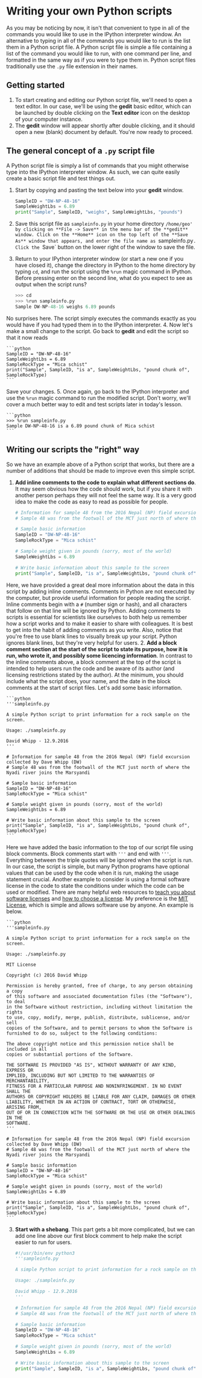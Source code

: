 # Writing your own Python scripts

As you may be noticing by now, it isn't that convenient to type in all of the commands you would like to use in the IPython interpreter window. 
An alternative to typing in all of the commands you would like to run is the list them in a Python script file.
A Python script file is simple a file containing a list of the command you would like to run, with one command per line, 
and formatted in the same way as if you were to type them in.
Python script files traditionally use the `.py` file extension in their names.

## Getting started
1. To start creating and editing our Python script file, we'll need to open a text editor.
In our case, we'll be using the **gedit** basic editor, which can be launched by double clicking on the **Text editor** icon on the desktop of your computer instance.
2. The **gedit** window will appear shortly after double clicking, and it should open a new (blank) document by default.
You're now ready to proceed.

## The general concept of a `.py` script file
A Python script file is simply a list of commands that you might otherwise type into the IPython interpreter window.
As such, we can quite easily create a basic script file and test things out.

1. Start by copying and pasting the text below into your **gedit** window.

    ```python
    SampleID = "DW-NP-48-16"
    SampleWeightLbs = 6.89
    print("Sample", SampleID, "weighs", SampleWeightLbs, "pounds")
    ```
2. Save this script file as `sampleinfo.py` in your home directory `/home/geo' by clicking on **File -> Save** in the menu bar of the **gedit** window.
Click on the **Home** icon on the top left of the **Save As** window that appears, and enter the file name as `sampleinfo.py`.
Click the `Save` button on the lower right of the window to save the file.
3. Return to your IPython interpreter window (or start a new one if you have closed it), change the directory in IPython to the home directory by typing `cd`, and run the script using the `%run` magic command in IPython.
Before pressing enter on the second line, what do you expect to see as output when the script runs?

    ```python
    >>> cd
    >>> %run sampleinfo.py
    Sample DW-NP-48-16 weighs 6.89 pounds
    ```
No surprises here.
The script simply executes the commands exactly as you would have if you had typed them in to the IPython interpreter.
4. Now let's make a small change to the script.
Go back to **gedit** and edit the script so that it now reads

    ```python
    SampleID = "DW-NP-48-16"
    SampleWeightLbs = 6.89
    SampleRockType = "Mica schist"
    print("Sample", SampleID, "is a", SampleWeightLbs, "pound chunk of", SampleRockType)
    ```
Save your changes.
5. Once again, go back to the IPython interpreter and use the `%run` magic command to run the modified script.
Don't worry, we'll cover a much better way to edit and test scripts later in today's lesson.

    ```python
    >>> %run sampleinfo.py
    Sample DW-NP-48-16 is a 6.89 pound chunk of Mica schist
    ```

## Writing our scripts the "right" way
So we have an example above of a Python script that works, but there are a number of additions that should be made to improve even this simple script.

1. **Add inline comments to the code to explain what different sections do**.
It may seem obvious how the code should work, but if you share it with another person perhaps they will not feel the same way.
It is a very good idea to make the code as easy to read as possible for people.

    ```python
    # Information for sample 48 from the 2016 Nepal (NP) field excursion collected by Dave Whipp (DW)
    # Sample 48 was from the footwall of the MCT just north of where the Nyadi river joins the Marsyandi
    
    # Sample basic information
    SampleID = "DW-NP-48-16"
    SampleRockType = "Mica schist"
    
    # Sample weight given in pounds (sorry, most of the world)
    SampleWeightLbs = 6.89

    # Write basic information about this sample to the screen
    print("Sample", SampleID, "is a", SampleWeightLbs, "pound chunk of", SampleRockType)
    ```
Here, we have provided a great deal more information about the data in this script by adding inline comments.
Comments in Python are not executed by the computer, but provide useful information for people reading the script.
Inline comments begin with a `#` (number sign or hash), and all characters that follow on that line will be ignored by Python.
Adding comments to scripts is essential for scientists like ourselves to both help us remember how a script works and to make it easier to share with colleagues.
It is best to get into the habit of adding comments as you write.
Also, notice that you're free to use blank lines to visually break up your script.
Python ignores blank lines, but they're very helpful for users.
2. **Add a block comment section at the start of the script to state its purpose, how it is run, who wrote it, and possibly some licencing information**.
In contrast to the inline comments above, a block comment at the top of the script is intended to help users run the code and be aware of its author (and licensing restrictions stated by the author).
At the minimum, you should include what the script does, your name, and the date in the block comments at the start of script files.
Let's add some basic information.

    ```python
    '''sampleinfo.py
    
    A simple Python script to print information for a rock sample on the screen.
    
    Usage: ./sampleinfo.py
    
    David Whipp - 12.9.2016
    '''
    
    # Information for sample 48 from the 2016 Nepal (NP) field excursion collected by Dave Whipp (DW)
    # Sample 48 was from the footwall of the MCT just north of where the Nyadi river joins the Marsyandi
    
    # Sample basic information
    SampleID = "DW-NP-48-16"
    SampleRockType = "Mica schist"
    
    # Sample weight given in pounds (sorry, most of the world)
    SampleWeightLbs = 6.89

    # Write basic information about this sample to the screen
    print("Sample", SampleID, "is a", SampleWeightLbs, "pound chunk of", SampleRockType)
    ```
Here we have added the basic information to the top of our script file using block comments.
Block comments start with `'''` and end with `'''`.
Everything between the triple quotes will be ignored when the script is run.
In our case, the script is simple, but many Python programs have optional values that can be used by the code when it is run, making the usage statement crucial.
Another example to consider is using a formal software license in the code to state the conditions under which the code can be used or modified.
There are many helpful web resources to [teach you about software licenses](https://tldrlegal.com/) and [how to choose a license](http://choosealicense.com/).
My preference is the [MIT License](https://opensource.org/licenses/MIT), which is simple and allows software use by anyone.
An example is below.

    ```python
    '''sampleinfo.py
    
    A simple Python script to print information for a rock sample on the screen.
    
    Usage: ./sampleinfo.py
    
    MIT License

    Copyright (c) 2016 David Whipp

    Permission is hereby granted, free of charge, to any person obtaining a copy
    of this software and associated documentation files (the "Software"), to deal
    in the Software without restriction, including without limitation the rights
    to use, copy, modify, merge, publish, distribute, sublicense, and/or sell
    copies of the Software, and to permit persons to whom the Software is
    furnished to do so, subject to the following conditions:

    The above copyright notice and this permission notice shall be included in all
    copies or substantial portions of the Software.

    THE SOFTWARE IS PROVIDED "AS IS", WITHOUT WARRANTY OF ANY KIND, EXPRESS OR
    IMPLIED, INCLUDING BUT NOT LIMITED TO THE WARRANTIES OF MERCHANTABILITY,
    FITNESS FOR A PARTICULAR PURPOSE AND NONINFRINGEMENT. IN NO EVENT SHALL THE
    AUTHORS OR COPYRIGHT HOLDERS BE LIABLE FOR ANY CLAIM, DAMAGES OR OTHER
    LIABILITY, WHETHER IN AN ACTION OF CONTRACT, TORT OR OTHERWISE, ARISING FROM,
    OUT OF OR IN CONNECTION WITH THE SOFTWARE OR THE USE OR OTHER DEALINGS IN THE
    SOFTWARE.
    '''
    
    # Information for sample 48 from the 2016 Nepal (NP) field excursion collected by Dave Whipp (DW)
    # Sample 48 was from the footwall of the MCT just north of where the Nyadi river joins the Marsyandi
    
    # Sample basic information
    SampleID = "DW-NP-48-16"
    SampleRockType = "Mica schist"
    
    # Sample weight given in pounds (sorry, most of the world)
    SampleWeightLbs = 6.89

    # Write basic information about this sample to the screen
    print("Sample", SampleID, "is a", SampleWeightLbs, "pound chunk of", SampleRockType)
    ```
3. **Start with a shebang**.
This part gets a bit more complicated, but we can add one line above our first block comment to help make the script easier to run for users.


    ```python
    #!/usr/bin/env python3
    '''sampleinfo.py
    
    A simple Python script to print information for a rock sample on the screen.
    
    Usage: ./sampleinfo.py
    
    David Whipp - 12.9.2016
    '''
    
    # Information for sample 48 from the 2016 Nepal (NP) field excursion collected by Dave Whipp (DW)
    # Sample 48 was from the footwall of the MCT just north of where the Nyadi river joins the Marsyandi
    
    # Sample basic information
    SampleID = "DW-NP-48-16"
    SampleRockType = "Mica schist"
    
    # Sample weight given in pounds (sorry, most of the world)
    SampleWeightLbs = 6.89

    # Write basic information about this sample to the screen
    print("Sample", SampleID, "is a", SampleWeightLbs, "pound chunk of", SampleRockType)
    ```
